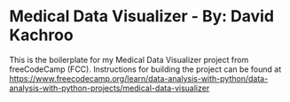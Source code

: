 # Medical Data Visualizer - By: David Kachroo

This is the boilerplate for my Medical Data Visualizer project from freeCodeCamp (FCC). Instructions for building the project can be found at https://www.freecodecamp.org/learn/data-analysis-with-python/data-analysis-with-python-projects/medical-data-visualizer
